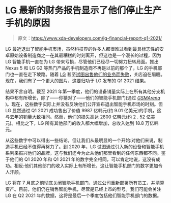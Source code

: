 # LG 最新的财务报告显示了他们停止生产手机的原因

> 原文：<https://www.xda-developers.com/lg-financial-report-q1-2021/>

LG 最近退出了智能手机市场，虽然科技界的许多人都很难过看到最具标志性的安卓原始设备制造商之一在其最糟糕的时刻离开，但这也是一个漫长的过程，因为 LG 智能手机一直在为 LG 带来亏损，尽管他们已经尽一切努力扭转局面。推出 Nexus 5 和 LG G2 等热门产品的手机制造商不再是以前的那个了，LG 的手机部门也一直在走下坡路。随着 [LG](https://www.xda-developers.com/tag/lg/) 甚至[试图出售他们的业务而失败](https://www.xda-developers.com/lg-may-shut-down-smartphone-business/)，关店迫在眉睫。现在，我们有了一个更大的图片，这要归功于 LG 发布的 Q1 2021 结果。

结果不言自明。截至 2021 年第一季度，他们的设备销量实际上在所有其他分支机构中都有所增长，除了——你猜对了——他们的智能手机部门(通过 [*GSMArena*](https://www.gsmarena.com/lg_reports_impressive_q1_results_mobile_division_prepares_for_exit-news-48895.php) )。现在，这些数字实际上并没有反映他们公开宣布退出智能手机市场的时刻。但 LG 显然通过 Q1 2021 成功售出了价值 9987 亿韩元(约 9.01 亿美元)的手机，这与去年的销量大致相同。然而，他们的损失高达 2800 亿韩元(约 2 . 52 亿美元)。相比之下，LG 所有其他部门的收入都大幅增加，总收入达到 18.8 万亿韩元。

从这些数字中可以得出一些结论，但让我们从最明显的一个开始:对他们来说，制造手机已经不值得再努力了。到 2020 年，LG 试图通过引入新的设备和智能手机系列来振兴他们的品牌，这与我们迄今为止从他们那里看到的任何东西都不同。鉴于他们的 Q1 2020 年和 Q1 2021 年的数字完全相同，可以肯定地说，这没有成功。相反:他们其他部门的收入实际上有所增长，这让智能手机部门的数字更加令人汗颜。

LG 将在 7 月底之前彻底关闭智能手机部门，通过公司重新部署所有员工，并清算资产。目前，他们仍在销售智能手机，尽管是已经上市的型号。我们可能会关注 LG 在 Q2 2021 年的数据，这将是最后一个季度包括他们智能手机部门的数据。